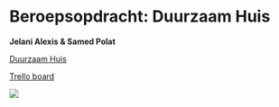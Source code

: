 # Beroepsopdracht: Duurzaam Huis

**Jelani Alexis & Samed Polat**

[Duurzaam Huis](http://samedpolat.nl/DuurzaamHuis/)

[Trello board](https://trello.com/b/L0mcex7Z/duurzaam-huis-jelani-samed)

![](duurzaam-huis-logo.png)